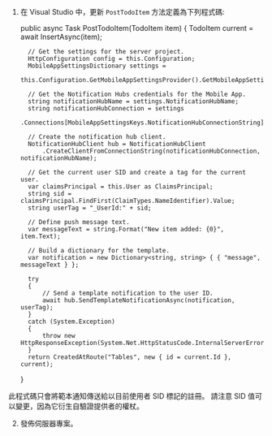 1. 在 Visual Studio 中，更新 `PostTodoItem` 方法定義為下列程式碼:

     public async Task<IHttpActionResult> PostTodoItem(TodoItem item)
     {
         TodoItem current = await InsertAsync(item);
    
         // Get the settings for the server project.
         HttpConfiguration config = this.Configuration;
         MobileAppSettingsDictionary settings =
             this.Configuration.GetMobileAppSettingsProvider().GetMobileAppSettings();
    
         // Get the Notification Hubs credentials for the Mobile App.
         string notificationHubName = settings.NotificationHubName;
         string notificationHubConnection = settings
             .Connections[MobileAppSettingsKeys.NotificationHubConnectionString].ConnectionString;
    
         // Create the notification hub client.
         NotificationHubClient hub = NotificationHubClient
             .CreateClientFromConnectionString(notificationHubConnection, notificationHubName);
    
         // Get the current user SID and create a tag for the current user.
         var claimsPrincipal = this.User as ClaimsPrincipal;
         string sid = claimsPrincipal.FindFirst(ClaimTypes.NameIdentifier).Value;
         string userTag = "_UserId:" + sid;
    
         // Define push message text.
         var messageText = string.Format("New item added: {0}", item.Text);
    
         // Build a dictionary for the template.
         var notification = new Dictionary<string, string> { { "message", messageText } };
    
         try
         {
             // Send a template notification to the user ID.
             await hub.SendTemplateNotificationAsync(notification, userTag);
         }
         catch (System.Exception)
         {
             throw new HttpResponseException(System.Net.HttpStatusCode.InternalServerError);
         }
         return CreatedAtRoute("Tables", new { id = current.Id }, current);
     }

 此程式碼只會將範本通知傳送給以目前使用者 SID 標記的註冊。 請注意 SID 值可以變更，因為它衍生自驗證提供者的權杖。

2. 發佈伺服器專案。






